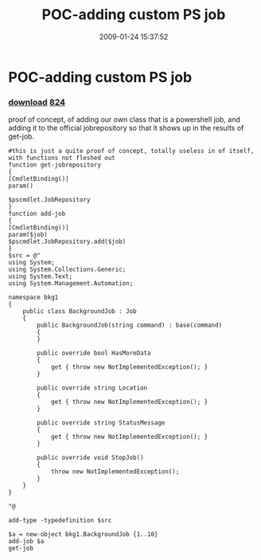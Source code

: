 ﻿---
pid:            823
parent:         0
children:       824
poster:         karl prosser
title:          POC-adding custom PS job
date:           2009-01-24 15:37:52
description:    proof of concept, of adding our own class that is a powershell job, and adding it to the official jobrepository so that it shows up in the results of get-job.
format:         posh
---

# POC-adding custom PS job

### [download](823.ps1)  [824](824.md)

proof of concept, of adding our own class that is a powershell job, and adding it to the official jobrepository so that it shows up in the results of get-job.

```posh
#this is just a quite proof of concept, totally useless in of itself, with functions not fleshed out
function get-jobrepository
{
[CmdletBinding()] 
param()

$pscmdlet.JobRepository  
}
function add-job
{
[CmdletBinding()] 
param($job)
$pscmdlet.JobRepository.add($job)
}
$src = @"
using System;
using System.Collections.Generic;
using System.Text;
using System.Management.Automation;

namespace bkg1
{
    public class BackgroundJob : Job
    {
        public BackgroundJob(string command) : base(command)
        {
        }
        
        public override bool HasMoreData
        {
            get { throw new NotImplementedException(); }
        }

        public override string Location
        {
            get { throw new NotImplementedException(); }
        }

        public override string StatusMessage
        {
            get { throw new NotImplementedException(); }
        }

        public override void StopJob()
        {
            throw new NotImplementedException();
        }
    }
}

"@

add-type -typedefinition $src

$a = new-object bkg1.BackgroundJob {1..10}
add-job $a
get-job
```
